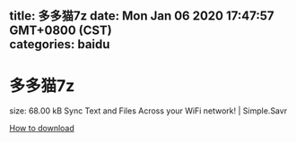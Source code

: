 
title: 多多猫7z
date: Mon Jan 06 2020 17:47:57 GMT+0800 (CST)    
categories: baidu
---

# 多多猫7z
size: 68.00 kB
 Sync Text and Files Across your WiFi network! | Simple.Savr
 

[How to download](https://bpcam.bemobtrk.com/go/2ceec3aa-1ca2-46d6-b9ff-aaa5c184517c?jno=2445)